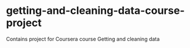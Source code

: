 # getting-and-cleaning-data-course-project
Contains project for Coursera course Getting and cleaning data
